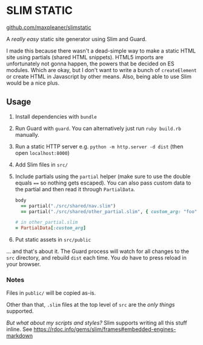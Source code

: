 # SLIM STATIC

[github.com/maxpleaner/slimstatic](http://github.com/maxpleaner/slimstatic)

A _really easy_ static site generator using Slim and Guard.

I made this because there wasn't a dead-simple way to make a static HTML site using partials (shared HTML snippets). HTML5 imports are unfortunately not gonna happen, the powers that be decided on ES modules. Which are okay, but I don't want to write a bunch of `createElement` or create HTML in Javascript by other means. Also, being able to use Slim would be a nice plus.  

## Usage

1. Install dependencies with `bundle`
2. Run Guard with `guard`. You can alternatively just run `ruby build.rb` manually.
3. Run a static HTTP server e.g. `python -m http.server -d dist` (then open `localhost:8000`)
2. Add Slim files in `src/`
3. Include partials using the `partial` helper (make sure to use the double equals `==` so nothing gets escaped). You can also pass custom data to the partial and then read it through `PartialData`.

	```ruby
	body
	  == partial("./src/shared/nav.slim")
	  == partial("./src/shared/other_partial.slim", { custom_arg: "foo" })
	
	```

	```ruby
	# in other_partial.slim
	= PartialData[:custom_arg]
	
	```

5. Put static assets in `src/public`

... and that's about it. The Guard process will watch for all changes to the `src` directory, and rebuild `dist` each time. You _do_ have to press reload in your browser.

### Notes

Files in `public/` will be copied as-is. 

Other than that, `.slim` files at the top level of `src` are the _only things_ supported.

_But what about my scripts and styles?_ Slim supports writing all this stuff inline. See https://rdoc.info/gems/slim/frames#embedded-engines-markdown


